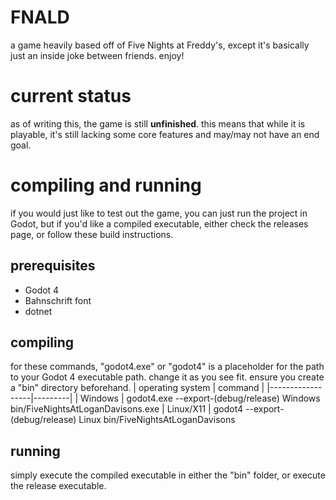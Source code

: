 # FNALD
a game heavily based off of Five Nights at Freddy's, except it's basically just an inside joke between friends. enjoy!

# current status
as of writing this, the game is still **unfinished**. this means that while it is playable, it's still lacking some core features and may/may not have an end goal.

# compiling and running
if you would just like to test out the game, you can just run the project in Godot, but if you'd like a compiled executable, either check the releases page, or follow these build instructions.

## prerequisites
- Godot 4 
- Bahnschrift font
- dotnet

## compiling
for these commands, "godot4.exe" or "godot4" is a placeholder for the path to your Godot 4 executable path. change it as you see fit. ensure you create a "bin" directory beforehand.
| operating system | command |
|------------------|---------|
| Windows | godot4.exe --export-(debug/release) Windows bin/FiveNightsAtLoganDavisons.exe
| Linux/X11 | godot4 --export-(debug/release) Linux bin/FiveNightsAtLoganDavisons

## running
simply execute the compiled executable in either the "bin" folder, or execute the release executable.
